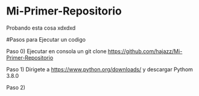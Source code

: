# Mi-Primer-Repositorio
Probando esta cosa xdxdxd

#Pasos para Ejecutar un codigo 

 Paso 0) Ejecutar en consola un git clone https://github.com/hajazz/Mi-Primer-Repositorio
 
 Paso 1) Dirigete a https://www.python.org/downloads/ y descargar Pythom 3.8.0 
 
 Paso 2) 
 
